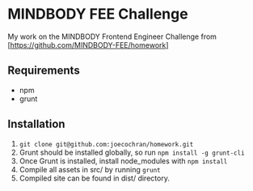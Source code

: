# MINDBODY FEE Challenge
My work on the MINDBODY Frontend Engineer Challenge from [https://github.com/MINDBODY-FEE/homework]

## Requirements
- npm
- grunt

## Installation
1. `git clone git@github.com:joecochran/homework.git`
2. Grunt should be installed globally, so run `npm install -g grunt-cli`
3. Once Grunt is installed, install node_modules with `npm install`
4. Compile all assets in src/ by running `grunt`
5. Compiled site can be found in dist/ directory.
